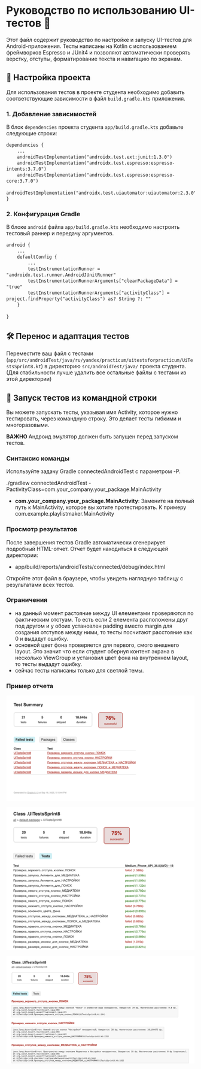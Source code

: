 # **Руководство по использованию UI-тестов 🤖**

Этот файл содержит руководство по настройке и запуску UI-тестов для Android-приложения. Тесты написаны на Kotlin с использованием фреймворков Espresso и JUnit4 и позволяют автоматически проверять верстку, отступы, форматирование текста и навигацию по экранам.

## **🚀 Настройка проекта**

Для использования тестов в проекте студента необходимо добавить соответствующие зависимости в файл `build.gradle.kts` приложения.

### **1\. Добавление зависимостей**

В блок `dependencies` проекта студента `app/build.gradle.kts` добавьте следующие строки:

	dependencies {   
		...
	    androidTestImplementation("androidx.test.ext:junit:1.3.0")
	    androidTestImplementation("androidx.test.espresso:espresso-intents:3.7.0")
	    androidTestImplementation("androidx.test.espresso:espresso-core:3.7.0")
        androidTestImplementation("androidx.test.uiautomator:uiautomator:2.3.0")
	}

### **2\. Конфигурация Gradle**

В блоке `android` файла `app/build.gradle.kts` необходимо настроить тестовый раннер и передачу аргументов.

	android {  
   		...
	    defaultConfig {  
	    	...
		    testInstrumentationRunner = "androidx.test.runner.AndroidJUnitRunner"
	        testInstrumentationRunnerArguments["clearPackageData"] = "true"
	        testInstrumentationRunnerArguments["activityClass"] = project.findProperty("activityClass") as? String ?: ""  
	    }
 
	}

## **🛠️ Перенос и адаптация тестов**

Переместите ваш файл с тестами (`app/src/androidTest/java/ru/yandex/practicum/uitestsforpracticum/UiTestsSprint8.kt`) в директорию `src/androidTest/java/` проекта студента. (Для стабильности лучше удалить все остальные файлы с тестами из этой директории)  

## **🚀 Запуск тестов из командной строки**

Вы можете запускать тесты, указывая имя Activity, которое нужно тестировать, через командную строку. Это делает тесты гибкими и многоразовыми.

**ВАЖНО** Андроид эмулятор должен быть запущен перед запуском тестов.

### **Синтаксис команды**

Используйте задачу Gradle connectedAndroidTest с параметром \-P.

./gradlew connectedAndroidTest \-PactivityClass=com.your\_company.your\_package.MainActivity

* **com.your\_company.your\_package.MainActivity**: Замените на полный путь к MainActivity, которое вы хотите протестировать. К примеру com.example.playlistmaker.MainActivity

### **Просмотр результатов**

После завершения тестов Gradle автоматически сгенерирует подробный HTML-отчет. Отчет будет находиться в следующей директории:

* app/build/reports/androidTests/connected/debug/index.html

Откройте этот файл в браузере, чтобы увидеть наглядную таблицу с результатами всех тестов.

### **Ограничения**
* на данный момент растояние между UI елементами проверяются по фактическим отстуам. То есть если 2 елемента расположены друг под другом и у обоих установлен padding вместо margin для создания отступов между ними, то тесты посчитают расстояние как 0 и выдадут ошибку.
* основной цвет фона проверяется для первого, смого внешнего layout. Это значит что если студент обернул контент экрана в несколько ViewGroup и установил цвет фона на внутреннем layout, то тесты выдадут ошибку.
* сейчас тесты написаны только для светлой темы.

### **Пример отчета**
![Пример отчета](report_example.png)

![Пример отчета 2](report_example_2.png)

![Пример отчета 3](report_example_3.png)